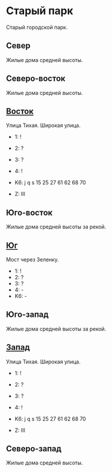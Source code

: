 # Старый парк

Старый городской парк.

## Север

Жилые дома средней высоты.

## Северо-восток

Жилые дома средней высоты.

## [Восток](./540080.md)

Улица Тихая.
Широкая улица.

* 1:    !
* 2:    ?
* 3:    ?
* 4:    !
* K6:   j   q   s
        15  25  27  61  62  68  70

* Z:    III

## Юго-восток

Жилые дома средней высоты за рекой.

## [Юг](./515085.md)

Мост через Зеленку.

* 1:    !
* 2:    ?
* 3:    ?
* 4:    -
* K6:   -

## Юго-запад

Жилые дома средней высоты за рекой.

## [Запад](./510080.md)

Улица Тихая.
Широкая улица.

* 1:    !
* 2:    ?
* 3:    ?
* 4:    !
* K6:   j   q   s
        15  25  27  61  62  68  70

* Z:    III

## Северо-запад

Жилые дома средней высоты.
